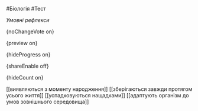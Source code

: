 #Біологія #Тест

*Умовні рефлекси*

{noChangeVote on}

{preview on}

{hideProgress on}

{shareEnable off}

{hideCount on}

[[виявляються з моменту народження]]
[[зберігаються завжди протягом усього життя]]
[[успадковуються нащадками]]
[[адаптують організм до умов зовнішнього середовища]]
